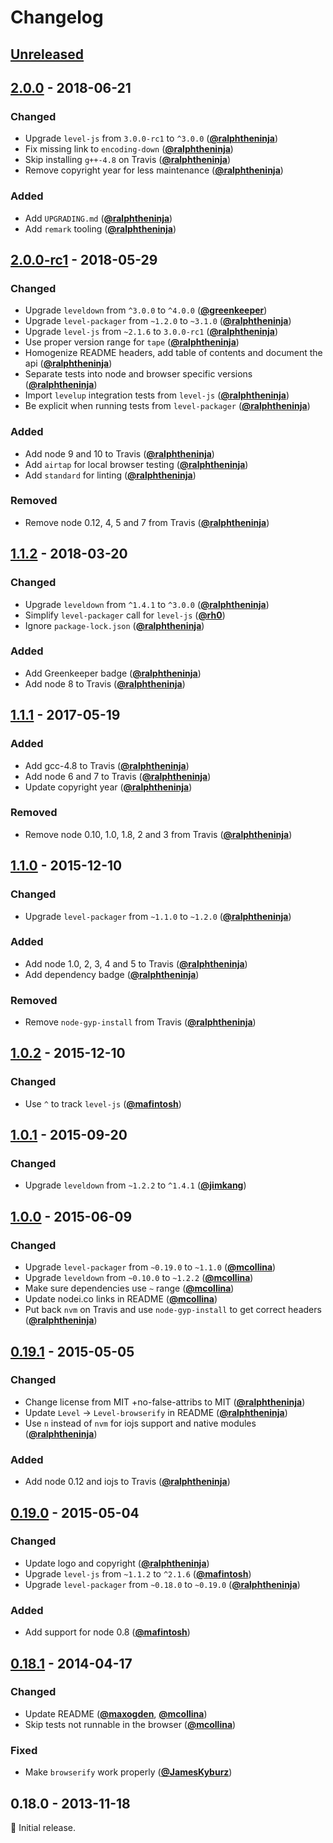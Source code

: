 # Changelog

## [Unreleased]

## [2.0.0] - 2018-06-21

### Changed

-   Upgrade `level-js` from `3.0.0-rc1` to `^3.0.0` ([**@ralphtheninja**](https://github.com/ralphtheninja))
-   Fix missing link to `encoding-down` ([**@ralphtheninja**](https://github.com/ralphtheninja))
-   Skip installing `g++-4.8` on Travis ([**@ralphtheninja**](https://github.com/ralphtheninja))
-   Remove copyright year for less maintenance ([**@ralphtheninja**](https://github.com/ralphtheninja))

### Added

-   Add `UPGRADING.md` ([**@ralphtheninja**](https://github.com/ralphtheninja))
-   Add `remark` tooling ([**@ralphtheninja**](https://github.com/ralphtheninja))

## [2.0.0-rc1] - 2018-05-29

### Changed

-   Upgrade `leveldown` from `^3.0.0` to `^4.0.0` ([**@greenkeeper**](https://github.com/greenkeeper))
-   Upgrade `level-packager` from `~1.2.0` to `~3.1.0` ([**@ralphtheninja**](https://github.com/ralphtheninja))
-   Upgrade `level-js` from `~2.1.6` to `3.0.0-rc1` ([**@ralphtheninja**](https://github.com/ralphtheninja))
-   Use proper version range for `tape` ([**@ralphtheninja**](https://github.com/ralphtheninja))
-   Homogenize README headers, add table of contents and document the api ([**@ralphtheninja**](https://github.com/ralphtheninja))
-   Separate tests into node and browser specific versions ([**@ralphtheninja**](https://github.com/ralphtheninja))
-   Import `levelup` integration tests from `level-js` ([**@ralphtheninja**](https://github.com/ralphtheninja))
-   Be explicit when running tests from `level-packager` ([**@ralphtheninja**](https://github.com/ralphtheninja))

### Added

-   Add node 9 and 10 to Travis ([**@ralphtheninja**](https://github.com/ralphtheninja))
-   Add `airtap` for local browser testing ([**@ralphtheninja**](https://github.com/ralphtheninja))
-   Add `standard` for linting ([**@ralphtheninja**](https://github.com/ralphtheninja))

### Removed

-   Remove node 0.12, 4, 5 and 7 from Travis ([**@ralphtheninja**](https://github.com/ralphtheninja))

## [1.1.2] - 2018-03-20

### Changed

-   Upgrade `leveldown` from `^1.4.1` to `^3.0.0` ([**@ralphtheninja**](https://github.com/ralphtheninja))
-   Simplify `level-packager` call for `level-js` ([**@rh0**](https://github.com/rh0))
-   Ignore `package-lock.json` ([**@ralphtheninja**](https://github.com/ralphtheninja))

### Added

-   Add Greenkeeper badge ([**@ralphtheninja**](https://github.com/ralphtheninja))
-   Add node 8 to Travis ([**@ralphtheninja**](https://github.com/ralphtheninja))

## [1.1.1] - 2017-05-19

### Added

-   Add gcc-4.8 to Travis ([**@ralphtheninja**](https://github.com/ralphtheninja))
-   Add node 6 and 7 to Travis ([**@ralphtheninja**](https://github.com/ralphtheninja))
-   Update copyright year ([**@ralphtheninja**](https://github.com/ralphtheninja))

### Removed

-   Remove node 0.10, 1.0, 1.8, 2 and 3 from Travis ([**@ralphtheninja**](https://github.com/ralphtheninja))

## [1.1.0] - 2015-12-10

### Changed

-   Upgrade `level-packager` from `~1.1.0` to `~1.2.0` ([**@ralphtheninja**](https://github.com/ralphtheninja))

### Added

-   Add node 1.0, 2, 3, 4 and 5 to Travis ([**@ralphtheninja**](https://github.com/ralphtheninja))
-   Add dependency badge ([**@ralphtheninja**](https://github.com/ralphtheninja))

### Removed

-   Remove `node-gyp-install` from Travis ([**@ralphtheninja**](https://github.com/ralphtheninja))

## [1.0.2] - 2015-12-10

### Changed

-   Use `^` to track `level-js` ([**@mafintosh**](https://github.com/mafintosh))

## [1.0.1] - 2015-09-20

### Changed

-   Upgrade `leveldown` from `~1.2.2` to `^1.4.1` ([**@jimkang**](https://github.com/jimkang))

## [1.0.0] - 2015-06-09

### Changed

-   Upgrade `level-packager` from `~0.19.0` to `~1.1.0` ([**@mcollina**](https://github.com/mcollina))
-   Upgrade `leveldown` from `~0.10.0` to `~1.2.2` ([**@mcollina**](https://github.com/mcollina))
-   Make sure dependencies use `~` range ([**@mcollina**](https://github.com/mcollina))
-   Update nodei.co links in README ([**@mcollina**](https://github.com/mcollina))
-   Put back `nvm` on Travis and use `node-gyp-install` to get correct headers ([**@ralphtheninja**](https://github.com/ralphtheninja))

## [0.19.1] - 2015-05-05

### Changed

-   Change license from MIT +no-false-attribs to MIT ([**@ralphtheninja**](https://github.com/ralphtheninja))
-   Update `Level` -> `Level-browserify` in README ([**@ralphtheninja**](https://github.com/ralphtheninja))
-   Use `n` instead of `nvm` for iojs support and native modules ([**@ralphtheninja**](https://github.com/ralphtheninja))

### Added

-   Add node 0.12 and iojs to Travis ([**@ralphtheninja**](https://github.com/ralphtheninja))

## [0.19.0] - 2015-05-04

### Changed

-   Update logo and copyright ([**@ralphtheninja**](https://github.com/ralphtheninja))
-   Upgrade `level-js` from `~1.1.2` to `^2.1.6` ([**@mafintosh**](https://github.com/mafintosh))
-   Upgrade `level-packager` from `~0.18.0` to `~0.19.0` ([**@ralphtheninja**](https://github.com/ralphtheninja))

### Added

-   Add support for node 0.8 ([**@mafintosh**](https://github.com/mafintosh))

## [0.18.1] - 2014-04-17

### Changed

-   Update README ([**@maxogden**](https://github.com/maxogden), [**@mcollina**](https://github.com/mcollina))
-   Skip tests not runnable in the browser ([**@mcollina**](https://github.com/mcollina))

### Fixed

-   Make `browserify` work properly ([**@JamesKyburz**](https://github.com/JamesKyburz))

## 0.18.0 - 2013-11-18

:seedling: Initial release.

[unreleased]: https://github.com/level/level-browserify/compare/v2.0.0...HEAD

[2.0.0]: https://github.com/level/level-browserify/compare/v2.0.0-rc1...v2.0.0

[2.0.0-rc1]: https://github.com/level/level-browserify/compare/v1.1.2...v2.0.0-rc1

[1.1.2]: https://github.com/level/level-browserify/compare/v1.1.1...v1.1.2

[1.1.1]: https://github.com/level/level-browserify/compare/v1.1.0...v1.1.1

[1.1.0]: https://github.com/level/level-browserify/compare/v1.0.2...v1.1.0

[1.0.2]: https://github.com/level/level-browserify/compare/v1.0.1...v1.0.2

[1.0.1]: https://github.com/level/level-browserify/compare/v1.0.0...v1.0.1

[1.0.0]: https://github.com/level/level-browserify/compare/v0.19.1...v1.0.0

[0.19.1]: https://github.com/level/level-browserify/compare/v0.19.0...v0.19.1

[0.19.0]: https://github.com/level/level-browserify/compare/v0.18.1...v0.19.0

[0.18.1]: https://github.com/level/level-browserify/compare/v0.18.0...v0.18.1
